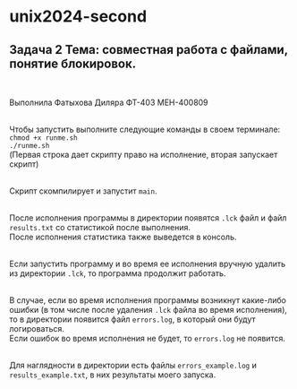 # unix2024-second
## Задача 2 Тема: совместная работа с файлами, понятие блокировок.
<br>

Выполнила Фатыхова Диляра ФТ-403 МЕН-400809  
<br>

Чтобы запустить выполните следующие команды в своем терминале:  
`chmod +x runme.sh`  
`./runme.sh`  
(Первая строка дает скрипту право на исполнение, вторая запускает скрипт)  
<br>

Скрипт скомпилирует и запустит `main`.  
<br>

После исполнения программы в директории появятся `.lck` файл и файл `results.txt` со статистикой после выполнения.  
После исполнения статистика также выведется в консоль.  
<br>

Если запустить программу и во время ее исполнения вручную удалить из директории `.lck`, то программа продолжит работать.  
<br>

В случае, если во время исполнения программы возникнут какие-либо ошибки (в том числе после удаления `.lck` файла во время исполнения), то в директории появится файл `errors.log`, в который они будут логироваться.  
Если ошибок во время исполнения не будет, то `errors.log` не появится.  
<br>

Для наглядности в директории есть файлы `errors_example.log` и `results_example.txt`, в них результаты моего запуска.  
<br>

